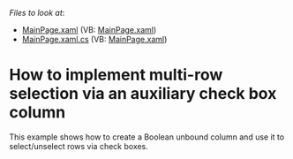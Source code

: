 <!-- default file list -->
*Files to look at*:

* [MainPage.xaml](./CS/DXGrid_MultiSelectColumn/MainPage.xaml) (VB: [MainPage.xaml](./VB/DXGrid_MultiSelectColumn/MainPage.xaml))
* [MainPage.xaml.cs](./CS/DXGrid_MultiSelectColumn/MainPage.xaml.cs) (VB: [MainPage.xaml](./VB/DXGrid_MultiSelectColumn/MainPage.xaml))
<!-- default file list end -->
# How to implement multi-row selection via an auxiliary check box column


<p>This example shows how to create a Boolean unbound column and use it to select/unselect rows via check boxes.</p>

<br/>


